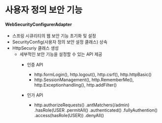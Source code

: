 # 사용자 정의 보안 기능 
#### WebSecurityConfigurerAdapter
- 스프링 시큐리티의 웹 보안 기능 초기화 및 설정
- SecurityConfig(사용자 정의 보안 설정 클래스) 상속 
- HttpSecuriy 클래스 생성
    - 세부적인 보안 기능을 설정할 수 있는 API 제공
        - 인증 API
            - http.formLogin(), http.logout(), http.csrf(), http.httpBasic()
            - http.SessionManagement(), http.RememberMe(), http.Exceptionhandling(), http.addFilter()
            
        - 인가 API
            - http.authorizeRequests()
                .antMatchers(/admin)
                .hasRole(USER
                .permitAll()
                .authenticated()
                .fullyAuthention()
                .access(hasRole(USER))
                .denyAll()